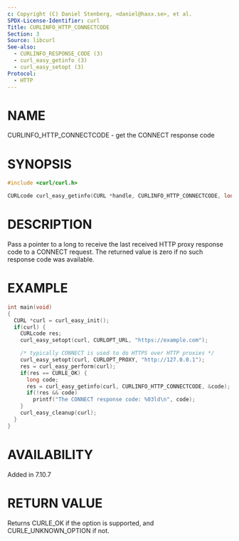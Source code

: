 ```yaml
---
c: Copyright (C) Daniel Stenberg, <daniel@haxx.se>, et al.
SPDX-License-Identifier: curl
Title: CURLINFO_HTTP_CONNECTCODE
Section: 3
Source: libcurl
See-also:
  - CURLINFO_RESPONSE_CODE (3)
  - curl_easy_getinfo (3)
  - curl_easy_setopt (3)
Protocol:
  - HTTP
---
```


# NAME

CURLINFO_HTTP_CONNECTCODE - get the CONNECT response code

# SYNOPSIS

~~~c
#include <curl/curl.h>

CURLcode curl_easy_getinfo(CURL *handle, CURLINFO_HTTP_CONNECTCODE, long *p);
~~~

# DESCRIPTION

Pass a pointer to a long to receive the last received HTTP proxy response code
to a CONNECT request. The returned value is zero if no such response code was
available.

# EXAMPLE

~~~c
int main(void)
{
  CURL *curl = curl_easy_init();
  if(curl) {
    CURLcode res;
    curl_easy_setopt(curl, CURLOPT_URL, "https://example.com");

    /* typically CONNECT is used to do HTTPS over HTTP proxies */
    curl_easy_setopt(curl, CURLOPT_PROXY, "http://127.0.0.1");
    res = curl_easy_perform(curl);
    if(res == CURLE_OK) {
      long code;
      res = curl_easy_getinfo(curl, CURLINFO_HTTP_CONNECTCODE, &code);
      if(!res && code)
        printf("The CONNECT response code: %03ld\n", code);
    }
    curl_easy_cleanup(curl);
  }
}
~~~

# AVAILABILITY

Added in 7.10.7

# RETURN VALUE

Returns CURLE_OK if the option is supported, and CURLE_UNKNOWN_OPTION if not.
